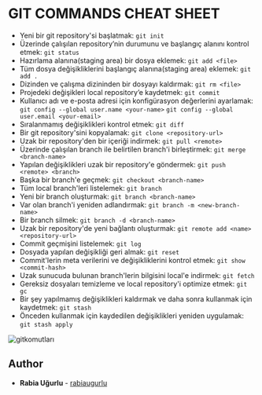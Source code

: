 # GIT COMMANDS CHEAT SHEET

* Yeni bir git repository'si başlatmak: `git init`
* Üzerinde çalışılan repository’nin durumunu ve başlangıç alanını kontrol etmek: 
`git status`
* Hazırlama alanına(staging area) bir dosya eklemek:
`git add <file>`
* Tüm dosya değişikliklerini başlangıç alanına(staging area) eklemek:
`git add .`
* Dizinden ve çalışma dizininden bir dosyayı kaldırmak: 
`git rm <file>`
* Projedeki değişikleri local repository’e kaydetmek: 
`git commit `
* Kullanıcı adı ve e-posta adresi için konfigürasyon değerlerini ayarlamak: 
`git config --global user.name <your-name>`
`git config --global user.email <your-email>`
* Sıralanmamış değişiklikleri kontrol etmek: 
`git diff `
* Bir git repository'sini kopyalamak: 
`git clone <repository-url>`
* Uzak bir repository'den bir içeriği indirmek:
`git pull <remote>`
* Üzerinde çalışılan branch ile belirtilen branch'i birleştirmek: 
`git merge <branch-name>`
* Yapılan değişiklikleri uzak bir repository'e göndermek: 
`git push <remote> <branch>`
* Başka bir branch'e geçmek: 
`git checkout <branch-name>`
* Tüm local branch'leri listelemek: 
`git branch`
* Yeni bir branch oluşturmak: 
`git branch <branch-name>`
* Var olan branch'i yeniden adlandırmak: 
`git branch -m <new-branch-name>`
* Bir branch silmek: 
`git branch -d <branch-name> `
* Uzak bir repository'de yeni bağlantı oluşturmak: 
`git remote add <name> <repository-url>`
* Commit geçmişini listelemek: 
`git log `
* Dosyada yapılan değişikliği geri almak:
`git reset `
* Commit'lerin meta verilerini ve değişikliklerini kontrol etmek:
`git show <commit-hash>`
* Uzak sunucuda bulunan branch'lerin bilgisini local'e indirmek:
`git fetch `
* Gereksiz dosyaları temizleme ve local repository'i optimize etmek: 
`git gc` 
* Bir şey yapılmamış değişiklikleri kaldırmak ve daha sonra kullanmak için kaydetmek: 
`git stash`
* Önceden kullanmak için kaydedilen değişiklikleri yeniden uygulamak: 
`git stash apply`

![gitkomutları](https://user-images.githubusercontent.com/34026929/185673542-92f00c51-e42c-454a-9a64-35bdd1148fd2.png)


## Author
* **Rabia Uğurlu** - [rabiaugurlu](https://github.com/rabiaugurlu)
